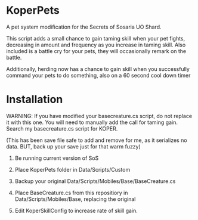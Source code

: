 # KoperPets
A pet system modification for the Secrets of Sosaria UO Shard.

This script adds a small chance to gain taming skill when your pet fights, decreasing in amount and frequency as you increase in taming skill. Also included is a battle cry for your pets, they will occasionally remark on the battle.

Additionally, herding now has a chance to gain skill when you successfully command your pets to do something, also on a 60 second cool down timer

# Installation

WARNING: If you have modified your basecreature.cs script, do not replace it with this one. You will need to manually add the call for taming gain. Search my basecreature.cs script for KOPER.

(This has been save file safe to add and remove for me, as it serializes no data. BUT, back up your save just for that warm fuzzy)

1. Be running current version of SoS

2. Place KoperPets folder in Data/Scripts/Custom

3. Backup your original Data/Scripts/Mobiles/Base/BaseCreature.cs

4. Place BaseCreature.cs from this repositiory in Data/Scripts/Mobiles/Base, replacing the original

5. Edit KoperSkillConfig to increase rate of skill gain.

